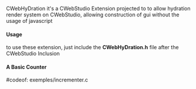 
CWebHyDration it's a CWebStudio Extension projected to to allow hydration 
render system on CWebStudio, allowing construction of gui without the usage 
of javascript 



#### Usage
to use these extension, just include the **CWebHyDration.h** file after the CWebStudio
Inclusion

#### A Basic Counter
#codeof: exemples/incrementer.c


